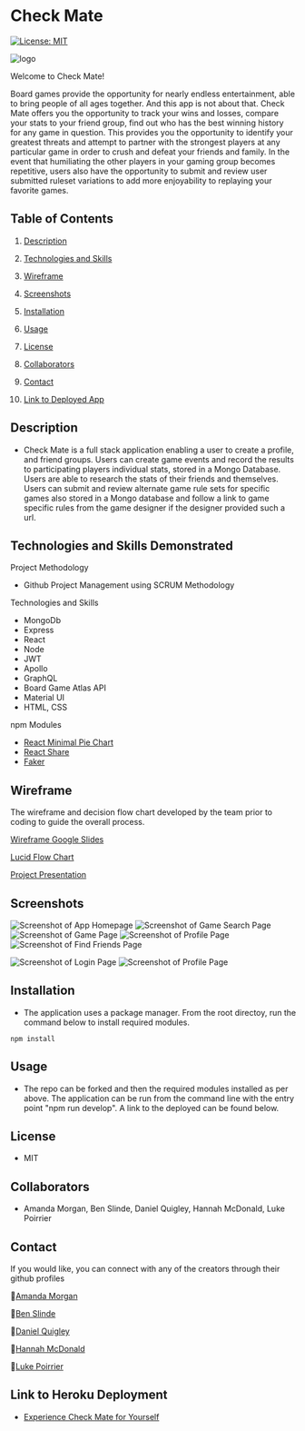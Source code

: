 # Check Mate

[![License: MIT](https://img.shields.io/badge/License-MIT-yellow.svg)](https://opensource.org/licenses/MIT)


![logo](./client/src/Images/Checkmatelogofinalcolor.png)

Welcome to Check Mate!

Board games provide the opportunity for nearly endless entertainment, able to bring people of all ages together.  And this app is not about that.  Check Mate offers you the opportunity to track your wins and losses, compare your stats to your friend group, find out who has the best winning history for any game in question.  This provides you the opportunity to identify your greatest threats and attempt to partner with the strongest players at any particular game in order to crush and defeat your friends and family.  In the event that humiliating the other players in your gaming group becomes repetitive, users also have the opportunity to submit and review user submitted ruleset variations to add more enjoyability to replaying your favorite games.  


## Table of Contents

1. [Description](#description)

1. [Technologies and Skills](#technologies)

1. [Wireframe](#wireframe)

1. [Screenshots](#screenshots)

1. [Installation](#installation)

1. [Usage](#usage)

1. [License](#license)

1. [Collaborators](#collaborators)

1. [Contact](#contact)

1. [Link to Deployed App](#sample)

## <a id="description"></a>Description

- Check Mate is a full stack application enabling a user to create a profile, and friend groups.  Users can create game events and record the results to participating players individual stats, stored in a Mongo Database.  Users are able to research the stats of their friends and themselves.  Users can submit and review alternate game rule sets for specific games also stored in a Mongo database and follow a link to game specific rules from the game designer if the designer provided such a url.    

## <a id="technologies"></a>Technologies and Skills Demonstrated

Project Methodology
* Github Project Management using SCRUM Methodology

Technologies and Skills
* MongoDb
* Express
* React
* Node
* JWT
* Apollo
* GraphQL
* Board Game Atlas API
* Material UI
* HTML, CSS

npm Modules
* [React Minimal Pie Chart](https://www.npmjs.com/package/react-minimal-pie-chart)
* [React Share](https://www.npmjs.com/package/react-share)
* [Faker](https://www.npmjs.com/package/faker)

## <a id="wireframe"></a>Wireframe

The wireframe and decision flow chart developed by the team prior to coding to guide the overall process.

[Wireframe Google Slides](https://docs.google.com/presentation/d/1JgKm855sQCqV2e1933rVzCwUySc2Q4pyw-93iVzt-zY/edit#slide=id.g103454a0f88_0_0)

[Lucid Flow Chart](https://lucid.app/lucidchart/de7946a0-8639-4d26-8d44-f184f338f276/edit?invitationId=inv_3960a10b-fd03-4360-b988-9731fd16fd70&page=0_0#)

[Project Presentation](https://docs.google.com/presentation/d/1kVhAbRWVcFoBLmkUuZtMDWdt1OfFgnHGfkaltbFOfvE/edit#slide=id.g10621f4ff8c_0_8)

## <a id="screenshot"></a>Screenshots


![Screenshot of App Homepage](./client/src/Images/homescreenshot.png)
![Screenshot of Game Search Page](./client/src/Images/searchscreenshot.png)
![Screenshot of Game Page](./client/src/Images/game.png)
![Screenshot of Profile Page](./client/src/Images/profile.png)
![Screenshot of Find Friends Page](./client/src/Images/findfriends.png)

![Screenshot of Login Page](./client/src/Images/mobile2.png)
![Screenshot of Profile Page](./client/src/Images/mobile3.png)


## <a id="installation"></a>Installation

- The application uses a package manager.  From the root directoy, run the command below to install required modules.

```
npm install
```

## <a id="usage"></a>Usage

- The repo can be forked and then the required modules installed as per above. The application can be run from the command line with the entry point "npm run develop".  A link to the deployed can be found below.

## <a id="license"></a>License

- MIT

## <a id="collaborators"></a>Collaborators

- Amanda Morgan, Ben Slinde, Daniel Quigley, Hannah McDonald, Luke Poirrier 

## <a id="contact"></a>Contact

If you would like, you can connect with any of the creators through their github profiles

🎲[Amanda Morgan](https://github.com/AmandaC0022) 

🎲[Ben Slinde](https://github.com/stevenslade)

🎲[Daniel Quigley](https://github.com/d4nnyq88)

🎲[Hannah McDonald](https://github.com/hannahnmcdonald)

🎲[Luke Poirrier](https://github.com/lukecp5)


## <a id="sample"></a>Link to Heroku Deployment

- [Experience Check Mate for Yourself](https://checkmate-game-app.herokuapp.com/)
